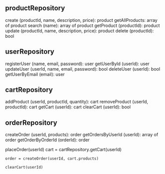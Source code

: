 ## productRepository

create (productId, name, description, price): product
getAllProducts: array of product
search (name): array of product
getProduct (productId): product
update (productId, name, description, price): product
delete (productId): bool

## userRepository

registerUser (name, email, password): user
getUserById (userId): user
updateUser (userId, name, email, password): bool
deleteUser (userId): bool
getUserByEmail (email): user

## cartRepository

addProduct (userId, productId, quantity): cart
removeProduct (userId, productId): cart
getCart (userId): cart
clearCart (userId): bool

## orderRepository

createOrder (userId, products): order
getOrdersByUserId (userId): array of order
getOrderByOrderId (orderId): order

placeOrder(userId)
cart = cartRepository.getCart(userId)

    order = createOrder(userId, cart.products)

    clearCart(userId)
